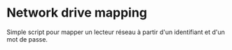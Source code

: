 # Network drive mapping
Simple script pour mapper un lecteur réseau à partir d'un identifiant et d'un mot de passe.